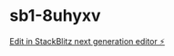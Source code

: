 # sb1-8uhyxv

[Edit in StackBlitz next generation editor ⚡️](https://stackblitz.com/~/github.com/Hallelua/sb1-8uhyxv)